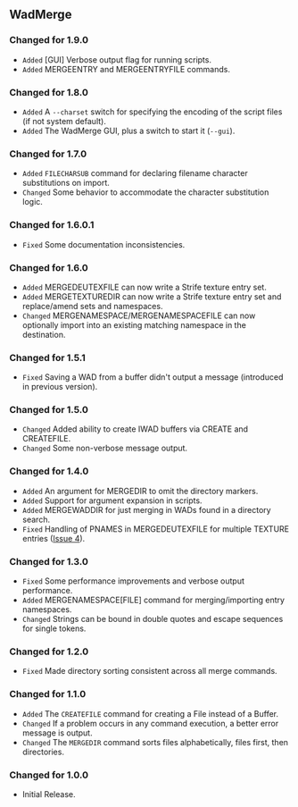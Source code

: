 WadMerge
--------

### Changed for 1.9.0

* `Added` [GUI] Verbose output flag for running scripts.
* `Added` MERGEENTRY and MERGEENTRYFILE commands.


### Changed for 1.8.0

* `Added` A `--charset` switch for specifying the encoding of the script files (if not system default).
* `Added` The WadMerge GUI, plus a switch to start it (`--gui`).


### Changed for 1.7.0

* `Added` `FILECHARSUB` command for declaring filename character substitutions on import.
* `Changed` Some behavior to accommodate the character substitution logic.


### Changed for 1.6.0.1

* `Fixed` Some documentation inconsistencies.


### Changed for 1.6.0

* `Added` MERGEDEUTEXFILE can now write a Strife texture entry set.
* `Added` MERGETEXTUREDIR can now write a Strife texture entry set and replace/amend sets and namespaces.
* `Changed` MERGENAMESPACE/MERGENAMESPACEFILE can now optionally import into an existing matching namespace in the destination.


### Changed for 1.5.1

* `Fixed` Saving a WAD from a buffer didn't output a message (introduced in previous version).


### Changed for 1.5.0

* `Changed` Added ability to create IWAD buffers via CREATE and CREATEFILE.
* `Changed` Some non-verbose message output.


### Changed for 1.4.0

* `Added` An argument for MERGEDIR to omit the directory markers.
* `Added` Support for argument expansion in scripts.
* `Added` MERGEWADDIR for just merging in WADs found in a directory search.
* `Fixed` Handling of PNAMES in MERGEDEUTEXFILE for multiple TEXTURE entries 
  ([Issue 4](https://github.com/MTrop/DoomTools/issues/4)).


### Changed for 1.3.0

* `Fixed` Some performance improvements and verbose output performance.
* `Added` MERGENAMESPACE[FILE] command for merging/importing entry namespaces.
* `Changed` Strings can be bound in double quotes and escape sequences for single tokens.


### Changed for 1.2.0

* `Fixed` Made directory sorting consistent across all merge commands.


### Changed for 1.1.0

* `Added` The `CREATEFILE` command for creating a File instead of a Buffer.
* `Changed` If a problem occurs in any command execution, a better error message is output.
* `Changed` The `MERGEDIR` command sorts files alphabetically, files first, then directories.


### Changed for 1.0.0

* Initial Release.

